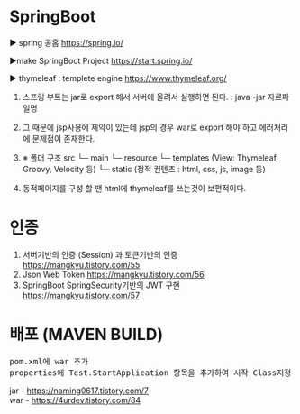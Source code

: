 # SpringBoot
▶ spring 공홈
https://spring.io/

▶make SpringBoot Project
https://start.spring.io/

▶ thymeleaf : templete engine
https://www.thymeleaf.org/

1. 스프링 부트는 jar로 export 해서 서버에 올려서 실행하면 된다. : java -jar 자르파일명
2. 그 때문에 jsp사용에 제약이 있는데 jsp의 경우 war로 export 해야 하고 에러처리에 문제점이 존재한다.
3. ※ 폴더 구조
      src
      └─ main
         └─ resource
            └─ templates (View: Thymeleaf, Groovy, Velocity 등)
            └─ static    (정적 컨텐츠 : html, css, js, image 등)

4. 동적페이지를 구성 할 땐 html에 thymeleaf를 쓰는것이 보편적이다.


# 인증
1. 서버기반의 인증 (Session) 과 토큰기반의 인증
      https://mangkyu.tistory.com/55
2. Json Web Token
      https://mangkyu.tistory.com/56
3. SpringBoot SpringSecurity기반의 JWT 구현
      https://mangkyu.tistory.com/57

# 배포 (MAVEN BUILD)
<pre>
pom.xml에 <packaging>war</packaging> 추가
properties에 <start-class>Test.StartApplication</start-class> 항목을 추가하여 시작 Class지정 
</pre>
jar - https://naming0617.tistory.com/7 <br/>
war - https://4urdev.tistory.com/84

